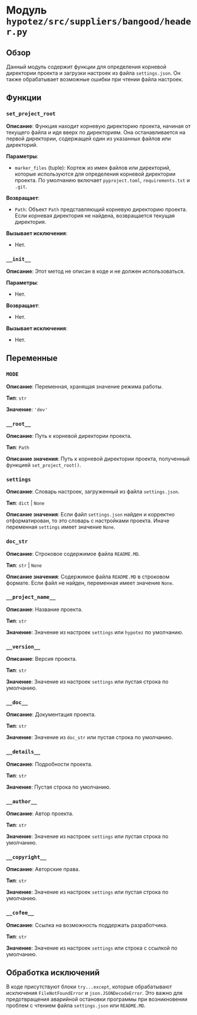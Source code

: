 # Модуль `hypotez/src/suppliers/bangood/header.py`

## Обзор

Данный модуль содержит функции для определения корневой директории проекта и загрузки настроек из файла `settings.json`. Он также обрабатывает возможные ошибки при чтении файла настроек.

## Функции

### `set_project_root`

**Описание**: Функция находит корневую директорию проекта, начиная от текущего файла и идя вверх по директориям. Она останавливается на первой директории, содержащей один из указанных файлов или директорий.

**Параметры**:

- `marker_files` (tuple): Кортеж из имен файлов или директорий, которые используются для определения корневой директории проекта. По умолчанию включает `pyproject.toml`, `requirements.txt` и `.git`.

**Возвращает**:

- `Path`: Объект `Path` представляющий корневую директорию проекта. Если корневая директория не найдена, возвращается текущая директория.

**Вызывает исключения**:

- Нет.


### `__init__`

**Описание**: Этот метод не описан в коде и не должен использоваться.

**Параметры**:
- Нет.

**Возвращает**:
- Нет.

**Вызывает исключения**:
- Нет.

## Переменные

### `MODE`

**Описание**: Переменная, хранящая значение режима работы.

**Тип**: `str`

**Значение**: `'dev'`

### `__root__`

**Описание**: Путь к корневой директории проекта.

**Тип**: `Path`

**Описание значения**: Путь к корневой директории проекта, полученный функцией `set_project_root()`.


### `settings`

**Описание**: Словарь настроек, загруженный из файла `settings.json`.

**Тип**: `dict` | `None`

**Описание значения**: Если файл `settings.json` найден и корректно отформатирован, то это словарь с настройками проекта. Иначе переменная `settings` имеет значение `None`.


### `doc_str`

**Описание**: Строковое содержимое файла `README.MD`.

**Тип**: `str` | `None`

**Описание значения**: Содержимое файла `README.MD` в строковом формате. Если файл не найден, переменная имеет значение `None`.


### `__project_name__`

**Описание**: Название проекта.

**Тип**: `str`

**Значение**: Значение из настроек `settings` или `hypotez` по умолчанию.

### `__version__`

**Описание**: Версия проекта.

**Тип**: `str`

**Значение**: Значение из настроек `settings` или пустая строка по умолчанию.

### `__doc__`

**Описание**: Документация проекта.

**Тип**: `str`

**Значение**: Значение из `doc_str` или пустая строка по умолчанию.


### `__details__`

**Описание**: Подробности проекта.

**Тип**: `str`

**Значение**: Пустая строка по умолчанию.


### `__author__`

**Описание**: Автор проекта.

**Тип**: `str`

**Значение**: Значение из настроек `settings` или пустая строка по умолчанию.


### `__copyright__`

**Описание**: Авторские права.

**Тип**: `str`

**Значение**: Значение из настроек `settings` или пустая строка по умолчанию.


### `__cofee__`

**Описание**: Ссылка на возможность поддержать разработчика.

**Тип**: `str`

**Значение**: Значение из настроек `settings` или строка с ссылкой по умолчанию.


## Обработка исключений

В коде присутствуют блоки `try...except`, которые обрабатывают исключения `FileNotFoundError` и `json.JSONDecodeError`. Это важно для предотвращения аварийной остановки программы при возникновении проблем с чтением файла `settings.json` или `README.MD`.